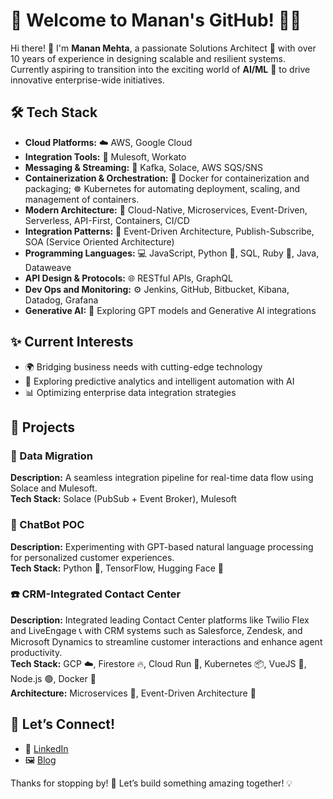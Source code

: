 # 🌟 Welcome to Manan's GitHub! 👨‍💻  

Hi there! 👋 I'm **Manan Mehta**, a passionate Solutions Architect 🚀 with over 10 years of experience in designing scalable and resilient systems. Currently aspiring to transition into the exciting world of **AI/ML** 🤖 to drive innovative enterprise-wide initiatives.  

## 🛠️ Tech Stack  
- **Cloud Platforms:** ☁️ AWS, Google Cloud  
- **Integration Tools:** 🔗 Mulesoft, Workato
- **Messaging & Streaming:** 📩 Kafka, Solace, AWS SQS/SNS  
- **Containerization & Orchestration:** 🐳 Docker for containerization and packaging; ☸️ Kubernetes for automating deployment, scaling, and management of containers.
- **Modern Architecture:** 🚀 Cloud-Native, Microservices, Event-Driven, Serverless, API-First, Containers, CI/CD 
- **Integration Patterns:** 🔄 Event-Driven Architecture, Publish-Subscribe, SOA (Service Oriented Architecture)
- **Programming Languages:** 💻 JavaScript, Python 🐍, SQL, Ruby 💎, Java, Dataweave
- **API Design & Protocols:** 🌐 RESTful APIs, GraphQL
- **Dev Ops and Monitoring:** ⚙️ Jenkins, GitHub, Bitbucket, Kibana, Datadog, Grafana
- **Generative AI:** 🌌 Exploring GPT models and Generative AI integrations  

## ✨ Current Interests  
- 🌍 Bridging business needs with cutting-edge technology  
- 🤖 Exploring predictive analytics and intelligent automation with AI  
- 📊 Optimizing enterprise data integration strategies  

## 📂 Projects  
### 🔄 Data Migration 
**Description:** A seamless integration pipeline for real-time data flow using Solace and Mulesoft.  
**Tech Stack:** Solace (PubSub + Event Broker), Mulesoft

### 🤖 ChatBot POC 
**Description:** Experimenting with GPT-based natural language processing for personalized customer experiences.  
**Tech Stack:** Python 🐍, TensorFlow, Hugging Face 🤗  

### ☎️ CRM-Integrated Contact Center  
**Description:** Integrated leading Contact Center platforms like Twilio Flex and LiveEngage 📞 with CRM systems such as Salesforce, Zendesk, and Microsoft Dynamics to streamline customer interactions and enhance agent productivity.  
**Tech Stack:** GCP ☁️, Firestore 🔥, Cloud Run 🚀, Kubernetes 📦, VueJS 🎨, Node.js 🟢, Docker 🐳  
**Architecture:** Microservices 🧩, Event-Driven Architecture 🔄  


## 📢 Let’s Connect!  
- 💼 [LinkedIn](https://linkedin.com/in/mananmehta64)  
- 🖼️ [Blog](https://learnwithmanan.medium.com/)  

Thanks for stopping by! 🚀 Let’s build something amazing together! 💡
